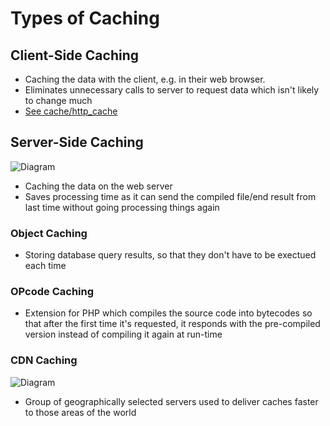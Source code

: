 # Types of Caching

## Client-Side Caching

- Caching the data with the client, e.g. in their web browser.
- Eliminates unnecessary calls to server to request data which isn't likely to change much
- [See cache/http_cache](http_cache.md)

## Server-Side Caching

![Diagram](https://cdn.prod.website-files.com/5e3d3268a134a79339be8368/619aa51be551aa114f63a0d1_d23Q1oYdBnNc9v98gQuXPtPZIleebNUrxFxC6Biny34xFnXYgRfYweERMI40MA477oeDNM8ZOukXvkkSZZfspbkriaRI-5FQsgHYIOlaA1fnmkjfzHea76NBlT5lz6mGZonOuYJz.png)

- Caching the data on the web server
- Saves processing time as it can send the compiled file/end result from last time without going processing things again

### Object Caching
- Storing database query results, so that they don't have to be exectued each time

### OPcode Caching
- Extension for PHP which compiles the source code into bytecodes so that after the first time it's requested, it responds with the pre-compiled version instead of compiling it again at run-time

### CDN Caching

![Diagram](https://cdn.prod.website-files.com/5e3d3268a134a79339be8368/614ba1cfd9acd6145cb8e40a_uAu4ImYzHCj-oM6BGC_hNY9ihgjHnGA-mEfzhyV3HnPGJgqgHLKjdow8nBwLoOG4T7Mxl8R-JUR5fMRUg62hAG-qbD9vCOO5nyHulVZPUrfQXzwfEzARmFJfvgHXYnLdqvxGA-EG%3Ds0.png)

- Group of geographically selected servers used to deliver caches faster to those areas of the world
